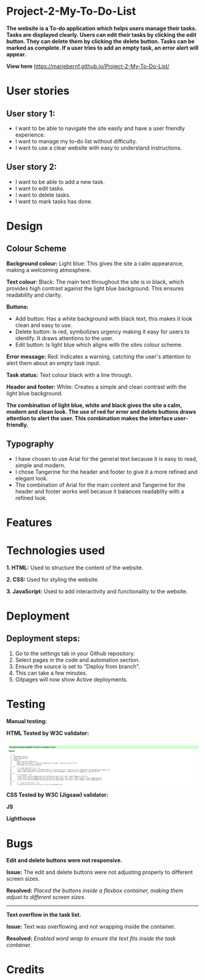 ﻿# Project-2-My-To-Do-List

 **The website is a To-do application which helps users manage their tasks. Tasks are displayed clearly. Users can edit their tasks by clicking the edit button. They can delete them by clicking the delete button. Tasks can be marked as complete. If a user tries to add an empty task, an error alert will appear.**

**View here** https://mariebernf.github.io/Project-2-My-To-Do-List/

# User stories

## User story 1:
* I want to be able to navigate the site easily and have a user friendly experience. 
* I want to manage my to-do list without difficulty.
* I want to use a clear website with easy to understand instructions.

## User story 2: 
* I want to be able to add a new task.
* I want to edit tasks.
* I want to delete tasks.
* I want to mark tasks has done.


# Design

## Colour Scheme
**Background colour:** Light blue: This gives the site a calm appearance, making a welcoming atmosphere.

**Text colour:** Black: The main text throughout the site is in black, which provides high contrast against the light blue background. This ensures readability and clarity.

**Buttons:** 
* Add button: Has a white background with black text, this makes it look clean and easy to use.
* Delete button: Is red, symbolizws urgency making it easy for users to identify. It draws attentions to the user.
* Edit button: Is light blue which aligns with the sites colour scheme.

**Error message:** Red: Indicates a warning, catching the user's attention to alert them about an empty task input.

**Task status:** Text colour black with a line through. 

**Header and footer:** White: Creates a simple and clean contrast with the light blue background.

**The combination of light blue, white and black gives the site a calm, modern and clean look. The use of red for error and delete buttons draws attention to alert the user. This combination makes the interface user-friendly.**

## Typography
 * I have chosen to use Arial for the general text because it is easy to read, simple and modern.
 * I chose Tangerine for the header and footer to give it a more refined and elegant look.
 * The combination of Arial for the main content and Tangerine for the header and footer works well becasue it balances readablity with a refined look.

# Features

# Technologies used

**1. HTML:** Used to structure the content of the website.

**2. CSS:** Used for styling the website.

**3. JavaScript:** Used to add interactivity and functionality to the website.
   
# Deployment
## Deployment steps:
1. Go to the settings tab in your Github repository. 
2. Select pages in the code and automation section.
3. Ensure the source is set to "Deploy from branch".
4. This can take a few minutes.
5. Gitpages will now show Active deployments.

# Testing

**Manual testing:**

**HTML Tested by W3C validator:**

![Screenshot](assets/images/Screenshot%202025-03-15%20025557.png)

**CSS Tested by W3C (Jigsaw) validator:**

**JS**

**Lighthouse**

# Bugs

**Edit and delete buttons were not responsive.**

**Issue:** The edit and delete buttons were not adjusting properly to different screen sizes.

**Resolved:** *Placed the buttons inside a flexbox container, making them adjust to different screen sizes.*

***

**Text overflow in the task list.**

**Issue:** Text was overflowing and not wrapping inside the container.

**Resolved:** *Enabled word wrap to ensure the text fits inside the task container.*

# Credits
